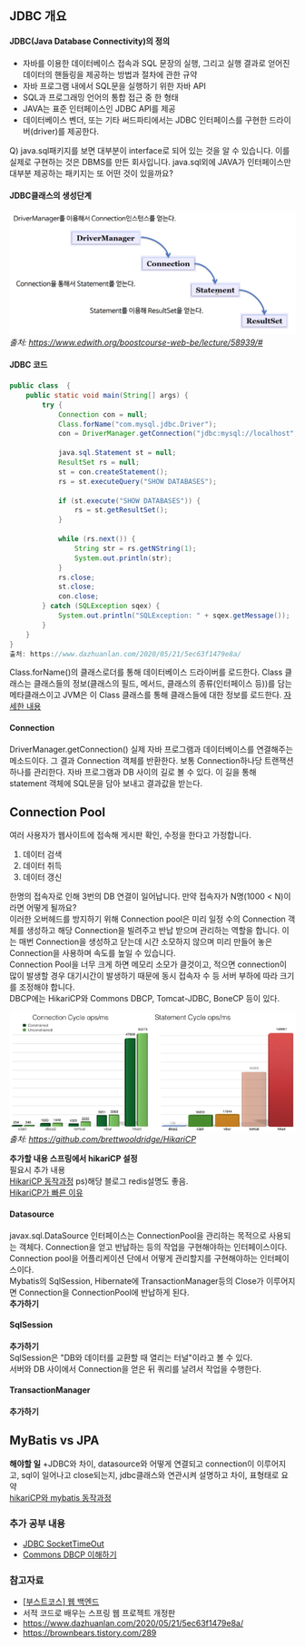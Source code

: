 ## JDBC 개요

#### JDBC(Java Database Connectivity)의 정의
- 자바를 이용한 데이터베이스 접속과 SQL 문장의 실행, 그리고 실행 결과로 얻어진 데이터의 핸들링을 제공하는 방법과 절차에 관한 규약
- 자바 프로그램 내에서 SQL문을 실행하기 위한 자바 API
- SQL과 프로그래밍 언어의 통합 접근 중 한 형태
- JAVA는 표준 인터페이스인 JDBC API를 제공
- 데이터베이스 벤더, 또는 기타 써드파티에서는 JDBC 인터페이스를 구현한 드라이버(driver)를 제공한다.

Q) java.sql패키지를 보면 대부분이 interface로 되어 있는 것을 알 수 있습니다.
이를 실제로 구현하는 것은 DBMS를 만든 회사입니다.
java.sql외에 JAVA가 인터페이스만 대부분 제공하는 패키지는 또 어떤 것이 있을까요?

#### JDBC클래스의 생성단계
![JDBC Class](./img/JDBCClass.png)
*출처: https://www.edwith.org/boostcourse-web-be/lecture/58939/#*

#### JDBC 코드
``` java
public class  {
	public static void main(String[] args) {
		try {
			Connection con = null;
			Class.forName("com.mysql.jdbc.Driver");
			con = DriverManager.getConnection("jdbc:mysql://localhost","root", "1234");

			java.sql.Statement st = null;
			ResultSet rs = null;
			st = con.createStatement();
			rs = st.executeQuery("SHOW DATABASES");

			if (st.execute("SHOW DATABASES")) {
				rs = st.getResultSet();
			}

			while (rs.next()) {
				String str = rs.getNString(1);
				System.out.println(str);
			}
			rs.close;
			st.close;
			con.close;
		} catch (SQLException sqex) {
			System.out.println("SQLException: " + sqex.getMessage());
		}
	}
}
출처: https://www.dazhuanlan.com/2020/05/21/5ec63f1479e8a/
```
Class.forName()의 클래스로더를 통해 데이터베이스 드라이버를 로드한다. Class 클래스는 클래스들의 정보(클래스의 필드, 메서드, 클래스의 종류(인터페이스 등))를 담는 메타클래스이고 JVM은 이 Class 클래스를 통해 클래스들에 대한 정보를 로드한다. [자세한 내용](https://kyun2.tistory.com/23#:~:text=%EB%82%B4%EC%9A%A9%EC%9D%84%20%EC%82%B4%ED%8E%B4%EB%B3%B4%EB%A9%B4%20Class.forName,%EB%8F%99%EC%9E%91%EB%8F%84%20%ED%95%98%EC%A7%80%20%EC%95%8A%EB%8A%94%EB%8B%A4%EA%B3%A0%20%ED%95%A9%EB%8B%88%EB%8B%A4.)

#### Connection
DriverManager.getConnection() 실제 자바 프로그램과 데이터베이스를 연결해주는 메소드이다. 그 결과 Connection 객체를 반환한다. 보통 Connection하나당 트랜잭션 하나를 관리한다. 자바 프로그램과 DB 사이의 길로 볼 수 있다. 이 길을 통해 statement 객체에 SQL문을 담아 보내고 결과값을 받는다. 

## Connection Pool
여러 사용자가 웹사이트에 접속해 게시판 확인, 수정을 한다고 가정합니다. 
1. 데이터 검색 
2. 데이터 취득
3. 데이터 갱신

  한명의 접속자로 인해 3번의 DB 연결이 일어납니다. 만약 접속자가 N명(1000 < N)이라면 어떻게 될까요?   
  이러한 오버헤드를 방지하기 위해 Connection pool은 미리 일정 수의 Connection 객체를 생성하고 해당 Connection을 빌려주고 반납 받으며 관리하는 역할을 합니다. 이는 매번 Connection을 생성하고 닫는데 시간 소모하지 않으며 미리 만들어 놓은 Connection을 사용하며 속도를 높일 수 있습니다.   
  Connection Pool을 너무 크게 하면 메모리 소모가 클것이고, 적으면 connection이 많이 발생할 경우 대기시간이 발생하기 때문에 동시 접속자 수 등 서버 부하에 따라 크기를 조정해야 합니다.   
  DBCP에는 HikariCP와 Commons DBCP, Tomcat-JDBC, BoneCP 등이 있다. 

![Hikari Benchmark source](./img/hikariCP.png)
*출처: https://github.com/brettwooldridge/HikariCP*

**추가할 내용 스프링에서 hikariCP 설정**      
필요시 추가 내용   
[HikariCP 동작과정](https://brunch.co.kr/@jehovah/24) ps)해당 블로그 redis설명도 좋음.   
[HikariCP가 빠른 이유](https://medium.com/datadriveninvestor/why-to-use-hikari-connection-pool-ce1a482cb9ab)


#### Datasource
javax.sql.DataSource 인터페이스는 ConnectionPool을 관리하는 목적으로 사용되는 객체다. Connection을 얻고 반납하는 등의 작업을 구현해야하는 인터페이스이다. Connection pool을 어플리케이션 단에서 어떻게 관리할지를 구현해야하는 인터페이스이다.   
Mybatis의 SqlSession, Hibernate에 TransactionManager등의 Close가 이루어지면 Connection을 ConnectionPool에 반납하게 된다.    
**추가하기**

#### SqlSession
**추가하기**   
SqlSession은 "DB와 데이터를 교환할 때 열리는 터널"이라고 볼 수 있다.   
서버와 DB 사이에서 Connection을 얻은 뒤 쿼리를 날려서 작업을 수행한다.

#### TransactionManager
**추가하기**

## MyBatis vs JPA
**해야할 일** +JDBC와 차이, datasource와 어떻게 연결되고 connection이 이루어지고, sql이 일어나고 close되는지, jdbc클래스와 연관시켜 설명하고 차이, 표형태로 요약   
[hikariCP와 mybatis 동작과정](https://m.blog.naver.com/PostView.nhn?blogId=duco777&logNo=221118828039&proxyReferer=https:%2F%2Fwww.google.com%2F)


### 추가 공부 내용  
- [JDBC SocketTimeOut](https://marine.pe.kr/m/1550)
- [Commons DBCP 이해하기](https://d2.naver.com/helloworld/5102792)

### 참고자료
- [[부스트코스] 웹 백엔드](https://www.edwith.org/boostcourse-web-be/lecture/58939/)
- 서적 코드로 배우는 스프링 웹 프로젝트 개정판
- https://www.dazhuanlan.com/2020/05/21/5ec63f1479e8a/
- https://brownbears.tistory.com/289
